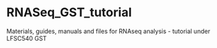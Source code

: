 # RNASeq_GST_tutorial
Materials, guides, manuals and files for RNAseq analysis - tutorial under LFSC540 GST
